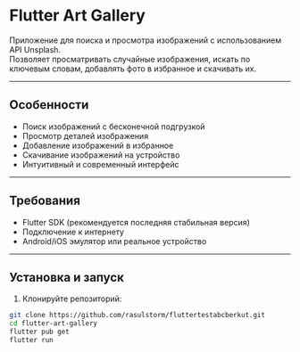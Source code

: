 # Flutter Art Gallery

Приложение для поиска и просмотра изображений с использованием API Unsplash.  
Позволяет просматривать случайные изображения, искать по ключевым словам, добавлять фото в избранное и скачивать их.

---

## Особенности

- Поиск изображений с бесконечной подгрузкой
- Просмотр деталей изображения
- Добавление изображений в избранное
- Скачивание изображений на устройство
- Интуитивный и современный интерфейс

---

## Требования

- Flutter SDK (рекомендуется последняя стабильная версия)
- Подключение к интернету
- Android/iOS эмулятор или реальное устройство

---

## Установка и запуск

1. Клонируйте репозиторий:

```bash
git clone https://github.com/rasulstorm/fluttertestabcberkut.git
cd flutter-art-gallery
flutter pub get
flutter run     
```
